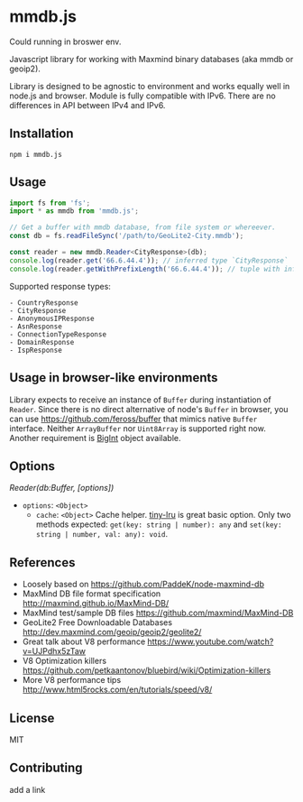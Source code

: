 # mmdb.js

Could running in broswer env.

Javascript library for working with Maxmind binary databases (aka mmdb or geoip2).

Library is designed to be agnostic to environment and works equally well in node.js and browser. Module is fully compatible with IPv6. There are no differences in API between IPv4 and IPv6.

## Installation

```shell
npm i mmdb.js
```

## Usage

```typescript
import fs from 'fs';
import * as mmdb from 'mmdb.js';

// Get a buffer with mmdb database, from file system or whereever.
const db = fs.readFileSync('/path/to/GeoLite2-City.mmdb');

const reader = new mmdb.Reader<CityResponse>(db);
console.log(reader.get('66.6.44.4')); // inferred type `CityResponse`
console.log(reader.getWithPrefixLength('66.6.44.4')); // tuple with inferred type `[CityResponse|null, number]`
```

Supported response types:

```
- CountryResponse
- CityResponse
- AnonymousIPResponse
- AsnResponse
- ConnectionTypeResponse
- DomainResponse
- IspResponse
```

## Usage in browser-like environments

Library expects to receive an instance of `Buffer` during instantiation of `Reader`. Since there is no direct alternative of node's `Buffer` in browser, you can use https://github.com/feross/buffer that mimics native `Buffer` interface. Neither `ArrayBuffer` nor `Uint8Array` is supported right now. Another requirement is [BigInt](https://developer.mozilla.org/en-US/docs/Web/JavaScript/Reference/Global_Objects/BigInt) object available.

## Options

_Reader(db:Buffer, [options])_

- `options`: `<Object>`
  - `cache`: `<Object>` Cache helper. [tiny-lru](https://github.com/avoidwork/tiny-lru) is great basic option. Only two methods expected: `get(key: string | number): any` and `set(key: string | number, val: any): void`.

## References

- Loosely based on https://github.com/PaddeK/node-maxmind-db
- MaxMind DB file format specification http://maxmind.github.io/MaxMind-DB/
- MaxMind test/sample DB files https://github.com/maxmind/MaxMind-DB
- GeoLite2 Free Downloadable Databases http://dev.maxmind.com/geoip/geoip2/geolite2/
- Great talk about V8 performance https://www.youtube.com/watch?v=UJPdhx5zTaw
- V8 Optimization killers https://github.com/petkaantonov/bluebird/wiki/Optimization-killers
- More V8 performance tips http://www.html5rocks.com/en/tutorials/speed/v8/

## License

MIT

## Contributing

add a link
